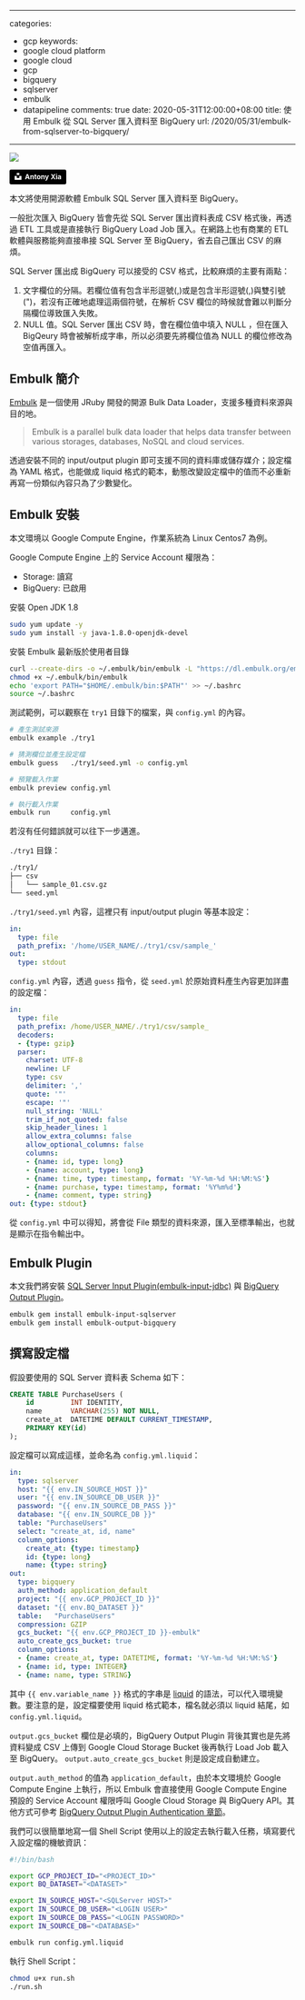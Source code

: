 
---
categories:
  - gcp
keywords:
  - google cloud platform
  - google cloud
  - gcp
  - bigquery
  - sqlserver
  - embulk
  - datapipeline
comments: true
date: 2020-05-31T12:00:00+08:00
title: 使用 Embulk 從 SQL Server 匯入資料至 BigQuery
url: /2020/05/31/embulk-from-sqlserver-to-bigquery/
---

![](/images/2020-05-31/embulk-from-sqlserver-to-bigquery/cover.jpg)

<a style="background-color:black;color:white;text-decoration:none;padding:4px 6px;font-family:-apple-system, BlinkMacSystemFont, &quot;San Francisco&quot;, &quot;Helvetica Neue&quot;, Helvetica, Ubuntu, Roboto, Noto, &quot;Segoe UI&quot;, Arial, sans-serif;font-size:12px;font-weight:bold;line-height:1.2;display:inline-block;border-radius:3px" href="https://unsplash.com/@shadejay?utm_medium=referral&amp;utm_campaign=photographer-credit&amp;utm_content=creditBadge" target="_blank" rel="noopener noreferrer" title="Download free do whatever you want high-resolution photos from Antony Xia"><span style="display:inline-block;padding:2px 3px"><svg xmlns="http://www.w3.org/2000/svg" style="height:12px;width:auto;position:relative;vertical-align:middle;top:-2px;fill:white" viewBox="0 0 32 32"><title>unsplash-logo</title><path d="M10 9V0h12v9H10zm12 5h10v18H0V14h10v9h12v-9z"></path></svg></span><span style="display:inline-block;padding:2px 3px">Antony Xia</span></a>

本文將使用開源軟體 Embulk  SQL Server 匯入資料至 BigQuery。

一般批次匯入 BigQuery 皆會先從 SQL Server 匯出資料表成 CSV 格式後，再透過 ETL 工具或是直接執行 BigQuery Load Job 匯入。在網路上也有商業的 ETL 軟體與服務能夠直接串接 SQL Server 至 BigQuery，省去自己匯出 CSV 的麻煩。

SQL Server 匯出成 BigQuery 可以接受的 CSV 格式，比較麻煩的主要有兩點：

1. 文字欄位的分隔。若欄位值有包含半形逗號(,)或是包含半形逗號(,)與雙引號(")，若沒有正確地處理這兩個符號，在解析 CSV 欄位的時候就會難以判斷分隔欄位導致匯入失敗。
2. NULL 值。SQL Server 匯出 CSV 時，會在欄位值中填入 NULL ，但在匯入 BigQeury 時會被解析成字串，所以必須要先將欄位值為 NULL 的欄位修改為空值再匯入。

<!--more-->

## Embulk 簡介

[Embulk]([https://github.com/embulk/embulk](https://github.com/embulk/embulk)) 是一個使用 JRuby 開發的開源 Bulk Data Loader，支援多種資料來源與目的地。

> Embulk is a parallel bulk data loader that helps data transfer between various storages, databases, NoSQL and cloud services.

透過安裝不同的 input/output plugin 即可支援不同的資料庫或儲存媒介；設定檔為 YAML 格式，也能做成 liquid 格式的範本，動態改變設定檔中的值而不必重新再寫一份類似內容只為了少數變化。

## Embulk 安裝

本文環境以 Google Compute Engine，作業系統為 Linux Centos7 為例。

Google Compute Engine 上的 Service Account 權限為：

- Storage: 讀寫
- BigQuery: 已啟用

安裝 Open JDK 1.8

```bash
sudo yum update -y
sudo yum install -y java-1.8.0-openjdk-devel
```

安裝 Embulk 最新版於使用者目錄

```bash
curl --create-dirs -o ~/.embulk/bin/embulk -L "https://dl.embulk.org/embulk-latest.jar"
chmod +x ~/.embulk/bin/embulk
echo 'export PATH="$HOME/.embulk/bin:$PATH"' >> ~/.bashrc
source ~/.bashrc
```

測試範例，可以觀察在 `try1` 目錄下的檔案，與 `config.yml` 的內容。

```bash
# 產生測試來源
embulk example ./try1

# 猜測欄位並產生設定檔
embulk guess   ./try1/seed.yml -o config.yml

# 預覽載入作業
embulk preview config.yml

# 執行載入作業
embulk run     config.yml
```

若沒有任何錯誤就可以往下一步邁進。

`./try1` 目錄：

```bash
./try1/
├── csv
│   └── sample_01.csv.gz
└── seed.yml
```

`./try1/seed.yml` 內容，這裡只有 input/output plugin 等基本設定：

```yaml
in:
  type: file
  path_prefix: '/home/USER_NAME/./try1/csv/sample_'
out:
  type: stdout
```

`config.yml`  內容，透過 `guess` 指令，從 `seed.yml` 於原始資料產生內容更加詳盡的設定檔：

```yaml
in:
  type: file
  path_prefix: /home/USER_NAME/./try1/csv/sample_
  decoders:
  - {type: gzip}
  parser:
    charset: UTF-8
    newline: LF
    type: csv
    delimiter: ','
    quote: '"'
    escape: '"'
    null_string: 'NULL'
    trim_if_not_quoted: false
    skip_header_lines: 1
    allow_extra_columns: false
    allow_optional_columns: false
    columns:
    - {name: id, type: long}
    - {name: account, type: long}
    - {name: time, type: timestamp, format: '%Y-%m-%d %H:%M:%S'}
    - {name: purchase, type: timestamp, format: '%Y%m%d'}
    - {name: comment, type: string}
out: {type: stdout}
```

從 `config.yml` 中可以得知，將會從 File 類型的資料來源，匯入至標準輸出，也就是顯示在指令輸出中。

## Embulk Plugin

本文我們將安裝 [SQL Server Input Plugin(embulk-input-jdbc)]([https://github.com/embulk/embulk-input-jdbc](https://github.com/embulk/embulk-input-jdbc)) 與 [BigQuery Output Plugin]([https://github.com/embulk/embulk-output-bigquery](https://github.com/embulk/embulk-output-bigquery))。

```bash
embulk gem install embulk-input-sqlserver
embulk gem install embulk-output-bigquery
```

## 撰寫設定檔

假設要使用的 SQL Server 資料表 Schema 如下：

```sql
CREATE TABLE PurchaseUsers (
    id         INT IDENTITY,
    name       VARCHAR(255) NOT NULL,
    create_at  DATETIME DEFAULT CURRENT_TIMESTAMP,
    PRIMARY KEY(id)
);
```

設定檔可以寫成這樣，並命名為 `config.yml.liquid`：

```yaml
in:
  type: sqlserver
  host: "{{ env.IN_SOURCE_HOST }}"
  user: "{{ env.IN_SOURCE_DB_USER }}"
  password: "{{ env.IN_SOURCE_DB_PASS }}"
  database: "{{ env.IN_SOURCE_DB }}"
  table: "PurchaseUsers"
  select: "create_at, id, name"
  column_options:
    create_at: {type: timestamp}
    id: {type: long}
    name: {type: string}
out:
  type: bigquery
  auth_method: application_default
  project: "{{ env.GCP_PROJECT_ID }}"
  dataset: "{{ env.BQ_DATASET }}"
  table:   "PurchaseUsers"
  compression: GZIP
  gcs_bucket: "{{ env.GCP_PROJECT_ID }}-embulk"
  auto_create_gcs_bucket: true
  column_options:
  - {name: create_at, type: DATETIME, format: '%Y-%m-%d %H:%M:%S'}
  - {name: id, type: INTEGER}
  - {name: name, type: STRING}
```

其中 `{{ env.variable_name }}` 格式的字串是 [liquid]([https://shopify.github.io/liquid/](https://shopify.github.io/liquid/)) 的語法，可以代入環境變數。要注意的是，設定檔要使用 liquid 格式範本，檔名就必須以 liquid 結尾，如 `config.yml.liquid`。

`output.gcs_bucket` 欄位是必填的，BigQuery Output Plugin 背後其實也是先將資料變成 CSV 上傳到 Google Cloud Storage Bucket 後再執行 Load Job 載入至 BigQuery。 `output.auto_create_gcs_bucket` 則是設定成自動建立。

`output.auth_method` 的值為 `application_default`，由於本文環境於 Google Compute Engine 上執行，所以 Embulk 會直接使用 Google Compute Engine 預設的 Service Account 權限呼叫 Google Cloud Storage 與 BigQuery API。其他方式可參考 [BigQuery Output Plugin Authentication 章節]([https://github.com/embulk/embulk-output-bigquery#authentication](https://github.com/embulk/embulk-output-bigquery#authentication))。

我們可以很簡單地寫一個 Shell Script 使用以上的設定去執行載入任務，填寫要代入設定檔的機敏資訊：

```bash
#!/bin/bash

export GCP_PROJECT_ID="<PROJECT_ID>"
export BQ_DATASET="<DATASET>"

export IN_SOURCE_HOST="<SQLServer HOST>"
export IN_SOURCE_DB_USER="<LOGIN USER>"
export IN_SOURCE_DB_PASS="<LOGIN PASSWORD>"
export IN_SOURCE_DB="<DATABASE>"

embulk run config.yml.liquid
```

執行 Shell Script：

```bash
chmod u+x run.sh
./run.sh
```
